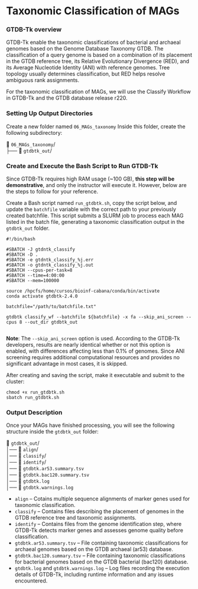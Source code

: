 # Taxonomic Classification of MAGs

### GTDB-Tk overview
GTDB-Tk enable the taxonomic classifications of bacterial and archaeal genomes based on the Genome Database Taxonomy GTDB. The classification of a query genome is based on a combination of its placement in the GTDB reference tree, its Relative Evolutionary Divergence (RED), and its Average Nucleotide Identity (ANI) with reference genomes. Tree topology usually determines classification, but RED helps resolve ambiguous rank assignments. 

For the taxonomic classification of MAGs, we will use the Classify Workflow in GTDB-Tk and the GTDB database release r220.

### Setting Up Output Directories

Create a new folder named `06_MAGs_taxonomy` Inside this folder, create the following subdirectory:

📂 `06_MAGs_taxonomy`/ <br>
├── 📁 `gtdbtk_out`/

### Create and Execute the Bash Script to Run GTDB-Tk

Since GTDB-Tk requires high RAM usage (~100 GB), **this step will be demonstrative**, and only the instructor will execute it. However, below are the steps to follow for your reference.

Create a Bash script named `run_gtdbtk.sh`, copy the script below, and update the `batchfile` variable with the correct path to your previously created batchfile. This script submits a SLURM job to process each MAG listed in the batch file, generating a taxonomic classification output in the `gtdbtk_out` folder.

```
#!/bin/bash

#SBATCH -J gtdntk_classify
#SBATCH -D .
#SBATCH -e gtdntk_classify_%j.err
#SBATCH -o gtdntk_classify_%j.out
#SBATCH --cpus-per-task=8
#SBATCH --time=4:00:00	
#SBATCH --mem=100000

source /hpcfs/home/cursos/bioinf-cabana/conda/bin/activate
conda activate gtdbtk-2.4.0

batchfile="/path/to/batchfile.txt"

gtdbtk classify_wf --batchfile ${batchfile} -x fa --skip_ani_screen --cpus 8 --out_dir gtdbtk_out
 
```

**Note**: The `--skip_ani_screen` option is used. According to the GTDB-Tk developers, results are nearly identical whether or not this option is enabled, with differences affecting less than 0.1% of genomes. Since ANI screening requires additional computational resources and provides no significant advantage in most cases, it is skipped.

After creating and saving the script, make it executable and submit to the cluster:

```
chmod +x run_gtdbtk.sh
sbatch run_gtdbtk.sh
```

### Output Description

Once your MAGs have finished processing, you will see the following structure inside the `gtdbtk_out` folder:

📂 `gtdbtk_out`/ <br>
│── 📂 `align`/ <br>
│── 📂 `classify`/ <br>
│── 📂 `identify`/  <br>
│── 📄 `gtdbtk.ar53.summary.tsv` <br>
│── 📄 `gtdbtk.bac120.summary.tsv` <br>
│── 📄 `gtdbtk.log` <br>
│── 📄 `gtdbtk.warnings.log` 


- `align` – Cotains multiple sequence alignments of marker genes used for taxonomic classification.
- `classify` – Contains files describing the placement of genomes in the GTDB reference tree and taxonomic assignments.
- `identify` – Contains files from the genome identification step, where GTDB-Tk detects marker genes and assesses genome quality before classification.
- `gtdbtk.ar53.summary.tsv` – File containing taxonomic classifications for archaeal genomes based on the GTDB archaeal (ar53) database.
- `gtdbtk.bac120.summary.tsv` – File containing taxonomic classifications for bacterial genomes based on the GTDB bacterial (bac120) database.
- `gtdbtk.log` and `gtdbtk.warnings.log` – Log files recording the execution details of GTDB-Tk, including runtime information and any issues encountered.

